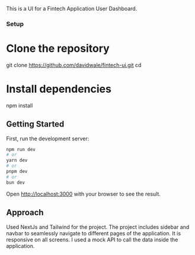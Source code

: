 This is a UI for a Fintech Application User Dashboard.

### Setup


# Clone the repository
git clone https://github.com/davidwale/fintech-ui.git
cd 

# Install dependencies
npm install

## Getting Started


First, run the development server:

```bash
npm run dev
# or
yarn dev
# or
pnpm dev
# or
bun dev
```

Open [http://localhost:3000](http://localhost:3000) with your browser to see the result.

## Approach

Used NextJs and Tailwind for the project. The project includes sidebar and navbar to seamlessly navigate to different pages of the application. It is responsive on all screens. I used a mock API to call the data inside the application.

